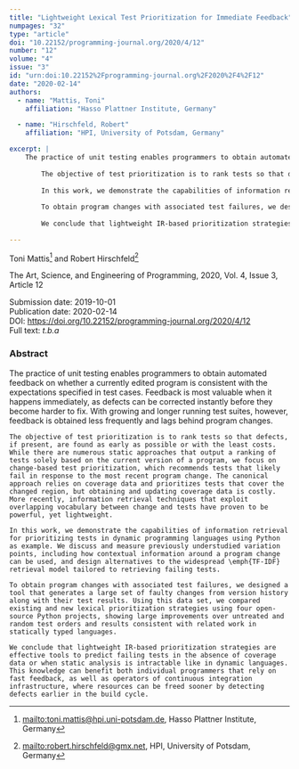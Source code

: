 ```yaml
---
title: "Lightweight Lexical Test Prioritization for Immediate Feedback"
numpages: "32"
type: "article"
doi: "10.22152/programming-journal.org/2020/4/12"
number: "12"
volume: "4"
issue: "3"
id: "urn:doi:10.22152%2Fprogramming-journal.org%2F2020%2F4%2F12"
date: "2020-02-14"
authors: 
  - name: "Mattis, Toni"
    affiliation: "Hasso Plattner Institute, Germany"

  - name: "Hirschfeld, Robert"
    affiliation: "HPI, University of Potsdam, Germany"

excerpt: |
    The practice of unit testing enables programmers to obtain automated feedback on whether a currently edited program is consistent with the expectations specified in test cases. Feedback is most valuable when it happens immediately, as defects can be corrected instantly before they become harder to fix. With growing and longer running test suites, however, feedback is obtained less frequently and lags behind program changes.
    	
    	The objective of test prioritization is to rank tests so that defects, if present, are found as early as possible or with the least costs. While there are numerous static approaches that output a ranking of tests solely based on the current version of a program, we focus on change-based test prioritization, which recommends tests that likely fail in response to the most recent program change. The canonical approach relies on coverage data and prioritizes tests that cover the changed region, but obtaining and updating coverage data is costly. More recently, information retrieval techniques that exploit overlapping vocabulary between change and tests have proven to be powerful, yet lightweight.
    
    	In this work, we demonstrate the capabilities of information retrieval for prioritizing tests in dynamic programming languages using Python as example. We discuss and measure previously understudied variation points, including how contextual information around a program change can be used, and design alternatives to the widespread \emph{TF-IDF} retrieval model tailored to retrieving failing tests.
    	
    	To obtain program changes with associated test failures, we designed a tool that generates a large set of faulty changes from version history along with their test results. Using this data set, we compared existing and new lexical prioritization strategies using four open-source Python projects, showing large improvements over untreated and random test orders and results consistent with related work in statically typed languages.
    	
    	We conclude that lightweight IR-based prioritization strategies are effective tools to predict failing tests in the absence of coverage data or when static analysis is intractable like in dynamic languages. This knowledge can benefit both individual programmers that rely on fast feedback, as well as operators of continuous integration infrastructure, where resources can be freed sooner by detecting defects earlier in the build cycle.

---
```

Toni Mattis[^1] and Robert Hirschfeld[^2]

The Art, Science, and Engineering of Programming, 2020, Vol. 4, Issue 3, Article 12

Submission date: 2019-10-01  
Publication date: 2020-02-14  
DOI: <https://doi.org/10.22152/programming-journal.org/2020/4/12>  
Full text: *t.b.a*  


### Abstract
The practice of unit testing enables programmers to obtain automated feedback on whether a currently edited program is consistent with the expectations specified in test cases. Feedback is most valuable when it happens immediately, as defects can be corrected instantly before they become harder to fix. With growing and longer running test suites, however, feedback is obtained less frequently and lags behind program changes.
	
	The objective of test prioritization is to rank tests so that defects, if present, are found as early as possible or with the least costs. While there are numerous static approaches that output a ranking of tests solely based on the current version of a program, we focus on change-based test prioritization, which recommends tests that likely fail in response to the most recent program change. The canonical approach relies on coverage data and prioritizes tests that cover the changed region, but obtaining and updating coverage data is costly. More recently, information retrieval techniques that exploit overlapping vocabulary between change and tests have proven to be powerful, yet lightweight.

	In this work, we demonstrate the capabilities of information retrieval for prioritizing tests in dynamic programming languages using Python as example. We discuss and measure previously understudied variation points, including how contextual information around a program change can be used, and design alternatives to the widespread \emph{TF-IDF} retrieval model tailored to retrieving failing tests.
	
	To obtain program changes with associated test failures, we designed a tool that generates a large set of faulty changes from version history along with their test results. Using this data set, we compared existing and new lexical prioritization strategies using four open-source Python projects, showing large improvements over untreated and random test orders and results consistent with related work in statically typed languages.
	
	We conclude that lightweight IR-based prioritization strategies are effective tools to predict failing tests in the absence of coverage data or when static analysis is intractable like in dynamic languages. This knowledge can benefit both individual programmers that rely on fast feedback, as well as operators of continuous integration infrastructure, where resources can be freed sooner by detecting defects earlier in the build cycle.


[^1]: <mailto:toni.mattis@hpi.uni-potsdam.de>, Hasso Plattner Institute, Germany
[^2]: <mailto:robert.hirschfeld@gmx.net>, HPI, University of Potsdam, Germany
